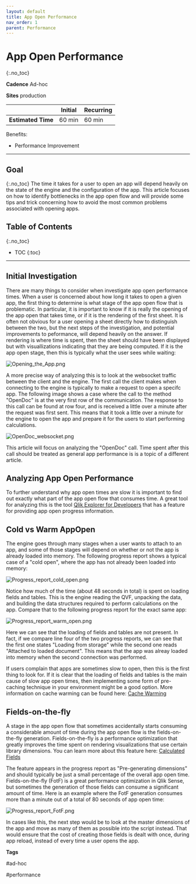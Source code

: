 ```yaml
---
layout: default
title: App Open Performance
nav_order: 1
parent: Performance
---
```


# App Open Performance <i class="fas fa-tools fa-xs" title="Tooling | Pre-Built Solutions"></i> 

{:.no_toc}

**Cadence** <span class="label cadence">Ad-hoc</span>

**Sites** <span class="label prod">production</span>

|                                  		                      | Initial    | Recurring   |
|-----------------------------------------------------------|------------|-------------|
| <i class="far fa-clock fa-sm"></i> **Estimated Time**     | 60 min     | 60 min      |

Benefits:

  - Performance Improvement
  
-------------------------

## Goal
{:.no_toc}
The time it takes for a user to open an app will depend heavily on the state of the engine and the configuration of the app. This article focuses on how to identify bottlenecks in the app open flow and will provide some tips and trick concerning how to avoid the most common problems associated with opening apps.

## Table of Contents
{:.no_toc}

* TOC
{:toc}

-------------------------

## Initial Investigation

There are many things to consider when investigate app open performance times. When a user is concerned about how long it takes to open a given app, the first thing to determine is what stage of the app open flow that is problematic. In particular, it is important to know if it is really the opening of the app open that takes time, or if it is the rendering of the first sheet. It is often not obvious for a user opening a sheet directly how to distinguish between the two, but the next steps of the investigation, and potential improvements to peformance, will depend heavily on the answer. If rendering is where time is spent, then the sheet should have been displayed but with visuallizations indicating that they are being computed. If it is the app open stage, then this is typically what the user sees while waiting:

![Opening_the_App.png](images/Opening_the_App.png)

A more precise way of analyzing this is to look at the websocket traffic between the client and the engine. The first call the client makes when connecting to the engine is typically to make a request to open a specifc app. The following image shows a case where the call to the method "OpenDoc" is at the very first row of the communication. The response to this call can be found at row four, and is received a little over a minute after the request was first sent. This means that it took a little over a minute for the engine to open the app and prepare it for the users to start performing calculations.

![OpenDoc_websocket.png](images/OpenDoc_websocket_highlighted.png)

This article will focus on analyzing the "OpenDoc" call. Time spent after this call should be treated as general app performance is is a topic of a different article.

## Analyzing App Open Performance

To further understand why app open times are slow it is important to find out exactly what part of the app open flow that consumes time. A great tool for analyzing this is the tool [Qlik Explorer for Developers](https://community.qlik.com/t5/Qlik-Sense-Documents/Qlik-Explorer-for-Developers/ta-p/1949809) that has a feature for providing app open progress information. 

## Cold vs Warm AppOpen

The engine goes through many stages when a user wants to attach to an app, and some of those stages will depend on whether or not the app is already loaded into memory. The following progress report shows a typical case of a "cold open", where the app has not already been loaded into memory:

![Progress_report_cold_open.png](images/Progress_report_cold_open_highlighted.png)

Notice how much of the time (about 48 seconds in total) is spent on loading fields and tables. This is the engine reading the QVF, unpacking the data, and building the data structures required to perform calculations on the app. Compare that to the following progress report for the exact same app:

![Progress_report_warm_open.png](images/Progress_report_warm_open.png)

Here we can see that the loading of fields and tables are not present. In fact, if we compare line four of the two progress reports, we can see that the first one states "Loading from storage" while the second one reads "Attached to loaded document". This means that the app was alreay loaded into memory when the second connection was performed.

If users complain that apps are sometimes slow to open, then this is the first thing to look for. If it is clear that the loading of fields and tables is the main cause of slow app open times, then implementing some form of pre-caching technique in your environment might be a good option. More information on cache warming can be found here: [Cache Warming](../tooling/cache_warming.md)

## Fields-on-the-fly
A stage in the app open flow that sometimes accidentally starts consuming a considerable amount of time during the app open flow is the fields-on-the-fly generation. Fields-on-the-fly is a performance optimization that greatly improves the time spent on rendering visualizations that use certain library dimensions. You can learn more about this feature here:
[Calculated Fields](https://community.qlik.com/t5/Design/Calculated-Fields/ba-p/1694383)

The feature appears in the progress report as "Pre-generating dimensions" and should typically be just a small percentage of the overall app open time. Fields-on-the-fly (FotF) is a great performance optimization in Qlik Sense, but sometimes the generation of those fields can consume a significant amount of time. Here is an example where the FotF generation consumes more than a minute out of a total of 80 seconds of app open time:

![Progress_report_FotF.png](images/Progress_report_FotF_highlighted.png)

In cases like this, the next step would be to look at the master dimensions of the app and move as many of them as possible into the script instead. That would ensure that the cost of creating those fields is dealt with once, during app reload, instead of every time a user opens the app.

**Tags**

#ad-hoc

#performance

&nbsp;
